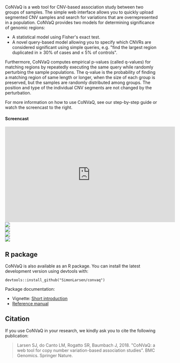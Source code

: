 <div class="row">
<div class="col-sm-8">
<p>CoNVaQ is a web tool for CNV-based association study between two groups of samples. The simple web interface allows you to quickly upload segmented CNV samples and search for variations that are overrepresented in a population. CoNVaQ provides two models for determining significance of genomic regions:</p>
<ul>
<li>A statistical model using Fisher's exact test.</li>
<li>A novel query-based model allowing you to specify which CNVRs are considered significant using simple queries, e.g. "find the largest region duplicated in ≥ 30% of cases and ≤ 5% of controls".</li>
</ul>
<p>Furthermore, CoNVaQ computes empirical p-values (called q-values) for matching regions by repeatedly executing the same query while randomly perturbing the sample populations. The q-value is the probability of finding a matching region of same length or longer, when the size of each group is preserved, but the samples are randomly distributed among groups. The position and type of the individual CNV segments are not changed by the perturbation.</p>

<p>For more information on how to use CoNVaQ, see our step-by-step guide or watch the screencast to the right.</p>
</div>
<div class="col-sm-4">
<h4>Screencast</h4>
<div class="embed-responsive embed-responsive-16by9" >
<iframe class="embed-responsive-item" width="560" height="315" src="https://www.youtube.com/embed/eaF_5sQsdDg" frameborder="0" allowfullscreen>
</iframe>
</div>
</div>
</div>

<div class="row">
<div class="col-sm-3 col-xs-6"><a href="images/screen1.png" target="_blank" class="thumbnail"><img src="images/screen1_thumb.png" class="img-responsive"></a></div>
<div class="col-sm-3 col-xs-6"><a href="images/screen2.png" target="_blank" class="thumbnail"><img src="images/screen2_thumb.png" class="img-responsive"></a></div>
<div class="col-sm-3 col-xs-6"><a href="images/screen3.png" target="_blank" class="thumbnail"><img src="images/screen3_thumb.png" class="img-responsive"></a></div>
<div class="col-sm-3 col-xs-6"><a href="images/screen4.png" target="_blank" class="thumbnail"><img src="images/screen4_thumb.png" class="img-responsive"></a></div>
</div>

## R package

CoNVaQ is also available as an R package. You can install the latest development version using devtools with:

```
devtools::install_github("SimonLarsen/convaq")
```

Package documentation:

<ul>
<li>Vignette: <a href="vignettes/introduction.html" target="_blank">Short introduction<a/></li>
<li><a href="vignettes/convaq-manual.pdf", target="_blank">Reference manual</a></li>
</ul>

## Citation

If you use CoNVaQ in your research, we kindly ask you to cite the following publication:

> Larsen SJ, do Canto LM, Rogatto SR, Baumbach J, 2018. "CoNVaQ: a web tool for copy number variation-based association studies". BMC Genomics. Springer Nature.
